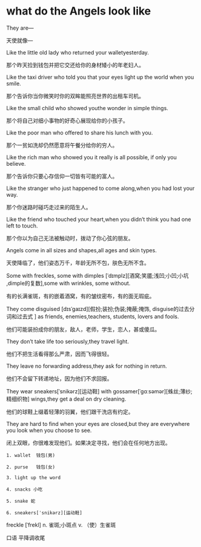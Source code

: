 what do the Angels look like
===

They are—

天使就像—

Like the little old lady who returned your walletyesterday.

那个昨天捡到钱包并把它交还给你的身材矮小的年老妇人。

Like the taxi driver who told you that your eyes light up the world when you smile.

那个告诉你当你微笑时你的双眸能照亮世界的出租车司机。

Like the small child who showed youthe wonder in simple things.

那个将自己对细小事物的好奇心展现给你的小孩子。

Like the poor man who offered to share his lunch with you.

那个一贫如洗却仍然愿意将午餐分给你的穷人。

Like the rich man who showed you it really is all possible, if only you believe.

那个告诉你只要心存信仰一切皆有可能的富人。

Like the stranger who just happened to come along,when you had lost your way.

那个你迷路时碰巧走过来的陌生人。

Like the friend who touched your heart,when you didn’t think you had one left to touch.

那个你以为自己无法被触动时，拨动了你心弦的朋友。

Angels come in all sizes and shapes,all ages and skin types.

天使降临了，他们姿态万千，年龄无所不包，肤色无所不含。

Some with freckles, some with dimples [ˈdɪmplz][酒窝;笑靥;浅凹;小凹;小坑
,dimple的复数],some with wrinkles, some without.

有的长满雀斑，有的嵌着酒窝，有的皱纹密布，有的面无瑕疵。

They come disguised [dɪsˈɡaɪzd][假扮;装扮;伪装;掩蔽;掩饰, disguise的过去分词和过去式
] as friends, enemies,teachers, students, lovers and fools.

他们可能装扮成你的朋友，敌人，老师，学生，恋人，甚或傻瓜。

They don’t take life too seriously,they travel light.

他们不把生活看得那么严肃，因而飞得很轻。

They leave no forwarding address,they ask for nothing in return.

他们不会留下转递地址，因为他们不求回报。

They wear sneakers[ˈsnikərz][运动鞋] with gossamer[ˈɡɑːsəmər][蛛丝;薄纱;精细织物] wings,they get a deal on dry cleaning.

他们的球鞋上缀着轻薄的羽翼，他们跟干洗店有约定。

They are hard to find when your eyes are closed,but they are everywhere you look when you choose to see.

闭上双眼，你很难发现他们。如果决定寻找，他们会在任何地方出现。

```` 
1. wallet  钱包(男) 

2. purse   钱包(女)

3. light up the word

4. snacks 小吃

5. snake 蛇

6. sneakers[ˈsnikərz][运动鞋]
````

freckle [ˈfrekl]   n. 雀斑;小斑点 v. （使）生雀斑

口语 平降调收尾